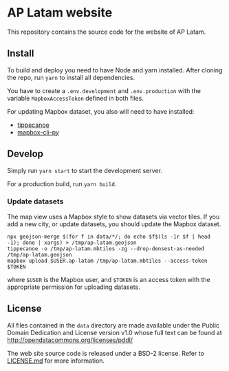 # AP Latam website

This repository contains the source code for the website of AP Latam.

## Install

To build and deploy you need to have Node and yarn installed.  After cloning
the repo, run `yarn` to install all dependencies.

You have to create a `.env.development` and `.env.production` with the variable
`MapboxAccessToken` defined in both files.

For updating Mapbox dataset, you also will need to have installed:
* [tippecanoe](https://github.com/mapbox/tippecanoe/)
* [mapbox-cli-py](https://github.com/mapbox/mapbox-cli-py)

## Develop

Simply run `yarn start` to start the development server. 

For a production build, run `yarn build`.

### Update datasets

The map view uses a Mapbox style to show datasets via vector tiles. If you add
a new city, or update datasets, you should update the Mapbox dataset.

```
npx geojson-merge $(for f in data/*/; do echo $f$(ls -1r $f | head -1); done | xargs) > /tmp/ap-latam.geojson
tippecanoe -o /tmp/ap-latam.mbtiles -zg --drop-densest-as-needed /tmp/ap-latam.geojson
mapbox upload $USER.ap-latam /tmp/ap-latam.mbtiles --access-token $TOKEN
```

where `$USER` is the Mapbox user, and `$TOKEN` is an access token with the
appropriate permission for uploading datasets.

## License

All files contained in the `data` directory are made available under the Public
Domain Dedication and License version v1.0 whose full text can be found at
http://opendatacommons.org/licenses/pddl/

The web site source code is released under a BSD-2 license.  Refer to
[LICENSE.md](LICENSE.md) for more information.
